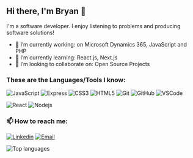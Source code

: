 ## Hi there, I'm Bryan :wave:
I'm a software developer. I enjoy listening to problems and producing software solutions! 

- 🔭 I’m currently working: on Microsoft Dynamics 365, JavaScript and PHP
- 🌱 I’m currently learning: React.js, Next.js
- 👯 I’m looking to collaborate on: Open Source Projects

### These are the Languages/Tools I know:
![JavaScript](https://img.shields.io/badge/JavaScript-F7DF1E?logo=javascript&logoColor=black&style=flat)
![Express](https://img.shields.io/badge/Express-black?logo=express&logoColor=white&style=flat)
![CSS3](https://img.shields.io/badge/CSS3-1572B6?logo=css3&logoColor=white&style=flat)
![HTML5](https://img.shields.io/badge/HTML5-E34F26?logo=html5&logoColor=white&style=flat)
![Git](https://img.shields.io/badge/Git-F05032?logo=git&logoColor=white&style=flat)
![GitHub](https://img.shields.io/badge/GitHub-181717?logo=github&logoColor=white&style=flat)
![VSCode](https://img.shields.io/badge/VS_Code-007ACC?logo=visualstudiocode&logoColor=white&style=flat)


![React](https://img.shields.io/badge/ReactJS-61DAFB?logo=react&logoColor=white&style=flat)
![Nodejs](https://img.shields.io/badge/NodeJS-339933?logo=node-dot-js&logoColor=white&style=flat)


### :mailbox: How to reach me:
[![Linkedin](https://img.shields.io/badge/bryanyng-0077B5?logo=linkedin&logoColor=white&style=flat)](https://www.linkedin.com/in/bryanyng/)
[![Email](https://img.shields.io/badge/bryan.ch.yng@gmail.com-D14836?logo=gmail&logoColor=white&style=flat)](mailto:bryan.ch.yng@gmail.com)

![Top languages](https://github-readme-stats.vercel.app/api/top-langs/?username=bryanyng)

<!--
**bryanyng/bryanyng** is a ✨ _special_ ✨ repository because its `README.md` (this file) appears on your GitHub profile.

Here are some ideas to get you started:

- 🔭 I’m currently working on ...
- 🌱 I’m currently learning ...
- 👯 I’m looking to collaborate on ...
- 🤔 I’m looking for help with ...
- 💬 Ask me about ...
- 📫 How to reach me: ...
- 😄 Pronouns: ...
- ⚡ Fun fact: ...
-->
